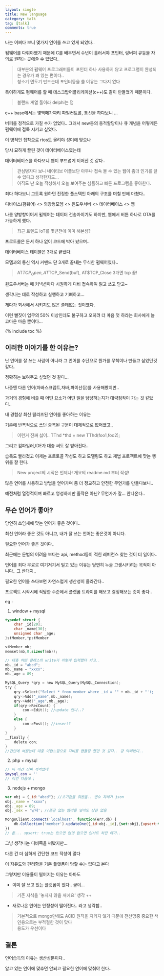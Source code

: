 ```yaml
---
layout: single
title: New language
category: talk
tag: [talk]
comments: true
---
```


나는 어쩌다 보니 몇가지 언어를 쓰고 있게 되었다..

펌웨어를 다뤄야했기 때문에 C를 배우면서 수년이 흘러서야 포인터, 링버퍼 큐등을 자의로 원하는 곳에쓸 수 있었다..

> 대부분의 펌웨어 프로그래머들이 포인터 하나 사용하지 않고 프로그램이 완성되는 경우가 꽤 있는 편이다..  
청소기 면도기 만드는데 포인터등을 쓸 이유는 그다지 없다

특이하게도 펌웨어를 할 때 데스크탑어플리케이션(c++)도 같이 만들었기 때문이다.

> 볼랜드 계열 툴이라 delphi는 덤

c++ base에서는 몇백메가짜리 파일컨트롤, 통신을 하다보니 ...

버퍼를 정적으로 가질 수가 없었다.. 그래서 new등의 동적할당이나 큐 개념을 어떻게든 펌웨어에 접목 시키고 싶었다.
 
이 병적인 집착으로 rtos도 올려야 성미에 맞으나 
 
당시 묘하게 끌린 것이 데이터베이스였는데

데이터베이스를 하다보니 웹이 부드럽게 이어진 것 같다..

> 관심병자다 보니 네이티브 어플보단 아무나 접속 볼 수 있는 웹이 좀더 인기를 끌 수 있다고 생각한지도...  
아직도 난 오늘 작성해서 오늘 보여주는 심플하고 빠른 프로그램을 좋아한다.

죄다 하다보니 그토록 원하던 진정한 풀스택인 아래의 구조를 며칠 만에 마쳤다..

디바이스(펌웨어) <> 외장형모뎀 <> 윈도우서버 <> 데이터베이스 <> 웹

나름 양방향이어서 펌웨어는 데이터 전송자이기도 하지만, 웹에서 버튼 하나로 OTA를 가능하게 했다.

> 최근 트렌드 IoT를 몇년전에 이미 해본셈?

프로토콜은 문서 하나 없이 코드에 박아 놨으며..

데이터베이스 테이블은 3개로 끝냈다.

모뎀과의 통신 역시 커맨드 단 3개로 끝내는 무식한 펌웨어였다..

> AT$TCP_Open, AT$TCP_Send(buf), AT$TCP_Close 3개면 tcp 끝!

윈도우서버는 매 커넥션마다 시원하게 디비 접속하여 읽고 쓰고 닫고~

생각나는 데로 작성하고 실행하고 기뻐하고...

게다가 회사에서 시키지도 않은 쓸데없는 짓이였다.

이런 뻘짓이 업무의 50% 이상인데도 불구하고 오히려 더 마음 껏 하라는 회사에게 늘 고마운 마음 뿐이다...

{% include toc %}

## 이러한 이야기를 한 이유는?

난 언어를 잘 쓰는 사람이 아니라 그 언어를 수단으로 뭔가를 무척이나 만들고 싶었던것 같다..

정확히는 보여주고 싶었던 것 같다...

나중엔 다른 언어(자바스크립트,자바,파이선등)를 사용해봤지만..

과거의 경험에 비출 때 어떤 요소가 어떤 일을 담당하는지가 대략짐작이 가는 것 같았다..

내 경험상 최신 릴리즈된 언어를 좋아하는 이유는

기존에 반복적으로 쓰던 중복된 구문이 대체적으로 없어졌고..

> 이런거 진짜 싫어.. TThd *thd = new TThd(foo1,foo2); 
 
그리고 컴파일러,IDE가 대충 써도 잘 받아진다..

습득도 빨라졌고 이제는 프로토콜 작성도 하고 모델링도 하고 제법 프로젝트에 맞는 행위를 잘 한다.

> New project의 시작은 언제나! 개요의 readme.md 부터 작성!

많은 언어를 사용하고 방법을 얻어가며 좀 더 정교하고 안전한 무언가를 만들다보니..

예전처럼 열정적이며 빠르고 엉성하지만 졸작은 아닌? 무언가가 잘... 안나온다..

## 무슨 언어가 좋아?

당연히 쓰임새에 맞는 언어가 좋은 것이다..

최신 언어라 좋은 것도 아니고, 내가 잘 쓰는 언어는 좋은것이 아니다.

필요한 언어가 좋은 것이다..

최근에는 문법의 어려움 보다는 api, method등이 적힌 레퍼런스 찾는 것이 더 일이다..
 
언어를 죄다 무료로 여기저기서 밀고 있는 이유는 당연히 누굴 고생시키려는 목적이 아니다.. 그 반대지..

필요한 언어를 쓰다보면 자연스럽게 생산성이 올라간다..

프로젝트 시작시에 적당한 수준에서 플랫폼 트라이를 해보고 결정해보는 것이 좋다..

eg : 

1. window + mysql  

```c
typedef struct {
    char _id[20];
    char _name[30];
    unsigned char _age;
}stMember,*pstMember

stMember mb;
memset(mb,0,sizeof(mb));

// 대충 어떤 클래스의 write가 이렇게 입력했다 치고..
mb._id = "abcd";
mb._name = "xxxx";
mb._age = 89;

MySQL_Query *qry = new MySQL_Query(MySQL_Connection);
try {
    qry->Select("Select * from member where _id = '" + mb._id + "');
    qry->Add("_name",mb._name);
    qry->Add("_age",mb._age);
    if(qry->RecCount) {
        con->Edit(); //update 였나..?
    }
    else {
        con->Post(); //insert?
    }
}
__finally {
    delete con;
}
//간만에 써봤는데 대충 이런느낌으로 디비를 핸들링 했던 것 같다.. 걍 막써봤다..
```

2. php + mysql

```php
// 아 이건 진짜 까먹었네 
$mysql_con = ''
// 이건 다음에 ;
```

3. nodejs + mongo

```javascript
var obj = {_id:"abcd"}; //초기값을 줘봤음.. 변수 자체가 json
obj._name = "xxxx";
obj._age = 89;
obj._sex = '남자'; //뜬금 없는 멤버를 넣어도 상관 없음

MongoClient.connect('localhost', function(err,db) {
    db.Collection('member').updateOne({_id:obj._id},{set:obj},{upsert:true}); //json 그냥 씀 끝!
})
// 끝... upsert: true는 있으면 업뎃 없으면 인서트 하란 얘기..
```


그냥 생각나는 디비쪽을 써봤지만...

다른 건 더 심하게 간단한 코드 작성이 많다

이 자유도와 편리함을 기존 플랫폼이 당할 수는 없다고 본다

그렇지만 이용률이 떨어지는 이유는 아마도

- 이미 잘 쓰고 있는 플랫폼이 있다.. 굳이...

> 기존 지식을 '놓지지 않을 꺼에요' 생각 ++

- 새로나온 언어는 안정성이 떨어진다.. 라고 생각함..

> 기본적으로 mongo만해도 ACID 원칙을 지키지 않기 때문에 전산망중 중요한 색인용으로는 부적절한 것이 맞다  
용도가 우선이다

## 결론

언어습득의 이유는 생산성뿐이다..

알고 있는 언어에 맞추면 안되고 필요한 언어에 맞춰야 한다.. 
